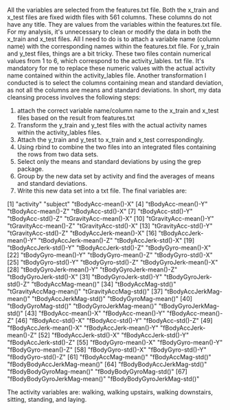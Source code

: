 All the variables are selected from the features.txt file. 
Both the x_train and x_test files are fixed width files with 561 columns.
These columns do not have any title. They are values from the variables within the features.txt file.
For my analysis, it's unnecessary to clean or modify the data in both the x_train and x_test files.
All I need to do is to attach a variable name (column name) with the corresponding names within the features.txt file.
For y_train and y_test files, things are a bit tricky.
These two files contain numerical values from 1 to 6, which correspond to the activity_lables. txt file.
It's mandatory for me to replace these numeric values with the actual activity name contained within the activity_lables file. 
Another transformation I conducted is to select the columns containing mean and standard deviation, as not all the columns are means and standard deviations.
In short, my data cleansing process involves the following steps:
1) attach the correct variable name/column name to the x_train and x_test files based on the result from features.txt
2) Transform the y_train and y_test files with the actual activity names within the activity_lables files.
3) Attach the y_train and y_test to x_train and x_test correspondingly.
4) Using rbind to combine the two files into an integrated files containing the rows from two data sets.
5) Select only the means and standard deviations by using the grep package. 
6) Group by the new data set by activity and find the averages of means and standard deviations.
7) Write this new data set into a txt file.
The final variables are:

[1] "activity" "subject" "tBodyAcc-mean()-X"
[4] "tBodyAcc-mean()-Y" "tBodyAcc-mean()-Z" "tBodyAcc-std()-X"
[7] "tBodyAcc-std()-Y" "tBodyAcc-std()-Z" "tGravityAcc-mean()-X"
[10] "tGravityAcc-mean()-Y" "tGravityAcc-mean()-Z" "tGravityAcc-std()-X"
[13] "tGravityAcc-std()-Y" "tGravityAcc-std()-Z" "tBodyAccJerk-mean()-X"
[16] "tBodyAccJerk-mean()-Y" "tBodyAccJerk-mean()-Z" "tBodyAccJerk-std()-X"
[19] "tBodyAccJerk-std()-Y" "tBodyAccJerk-std()-Z" "tBodyGyro-mean()-X"
[22] "tBodyGyro-mean()-Y" "tBodyGyro-mean()-Z" "tBodyGyro-std()-X"
[25] "tBodyGyro-std()-Y" "tBodyGyro-std()-Z" "tBodyGyroJerk-mean()-X"
[28] "tBodyGyroJerk-mean()-Y" "tBodyGyroJerk-mean()-Z" "tBodyGyroJerk-std()-X"
[31] "tBodyGyroJerk-std()-Y" "tBodyGyroJerk-std()-Z" "tBodyAccMag-mean()"
[34] "tBodyAccMag-std()" "tGravityAccMag-mean()" "tGravityAccMag-std()"
[37] "tBodyAccJerkMag-mean()" "tBodyAccJerkMag-std()" "tBodyGyroMag-mean()"
[40] "tBodyGyroMag-std()" "tBodyGyroJerkMag-mean()" "tBodyGyroJerkMag-std()"
[43] "fBodyAcc-mean()-X" "fBodyAcc-mean()-Y" "fBodyAcc-mean()-Z"
[46] "fBodyAcc-std()-X" "fBodyAcc-std()-Y" "fBodyAcc-std()-Z"
[49] "fBodyAccJerk-mean()-X" "fBodyAccJerk-mean()-Y" "fBodyAccJerk-mean()-Z"
[52] "fBodyAccJerk-std()-X" "fBodyAccJerk-std()-Y" "fBodyAccJerk-std()-Z"
[55] "fBodyGyro-mean()-X" "fBodyGyro-mean()-Y" "fBodyGyro-mean()-Z"
[58] "fBodyGyro-std()-X" "fBodyGyro-std()-Y" "fBodyGyro-std()-Z"
[61] "fBodyAccMag-mean()" "fBodyAccMag-std()" "fBodyBodyAccJerkMag-mean()" [64] "fBodyBodyAccJerkMag-std()" "fBodyBodyGyroMag-mean()" "fBodyBodyGyroMag-std()"
[67] "fBodyBodyGyroJerkMag-mean()" "fBodyBodyGyroJerkMag-std()"

The activity variables are: walking, walking upstairs, walking downstairs, sitting, standing, and laying.


